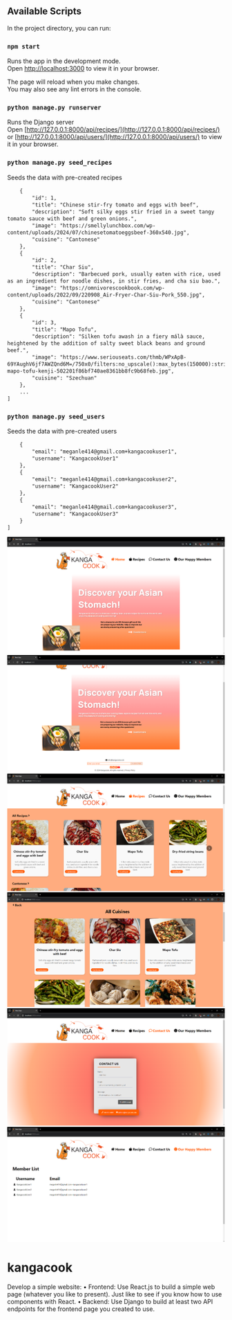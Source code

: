 ## Available Scripts

In the project directory, you can run:

### `npm start`

Runs the app in the development mode.\
Open [http://localhost:3000](http://localhost:3000) to view it in your browser.

The page will reload when you make changes.\
You may also see any lint errors in the console.

### `python manage.py runserver`

Runs the Django server\
Open [http://127.0.0.1:8000/api/recipes/](http://127.0.0.1:8000/api/recipes/) or [http://127.0.0.1:8000/api/users/](http://127.0.0.1:8000/api/users/) to view it in your browser.

### `python manage.py seed_recipes`

Seeds the data with pre-created recipes
```[
    {
        "id": 1,
        "title": "Chinese stir-fry tomato and eggs with beef",
        "description": "Soft silky eggs stir fried in a sweet tangy tomato sauce with beef and green onions.",
        "image": "https://smellylunchbox.com/wp-content/uploads/2024/07/chinesetomatoeggsbeef-360x540.jpg",
        "cuisine": "Cantonese"
    },
    {
        "id": 2,
        "title": "Char Siu",
        "description": "Barbecued pork, usually eaten with rice, used as an ingredient for noodle dishes, in stir fries, and cha siu bao.",
        "image": "https://omnivorescookbook.com/wp-content/uploads/2022/09/220908_Air-Fryer-Char-Siu-Pork_550.jpg",
        "cuisine": "Cantonese"
    },
    {
        "id": 3,
        "title": "Mapo Tofu",
        "description": "Silken tofu awash in a fiery málà sauce, heightened by the addition of salty sweet black beans and ground beef.",
        "image": "https://www.seriouseats.com/thmb/WPxApB-69YAughV6jf7AWZQnd6M=/750x0/filters:no_upscale():max_bytes(150000):strip_icc():format(webp)/__opt__aboutcom__coeus__resources__content_migration__serious_eats__seriouseats.com__images__2014__08__vegan-mapo-tofu-kenji-502201f86bf740ae8361bb8fc9b68feb.jpg",
        "cuisine": "Szechuan"
    },
    ...
]
```

### `python manage.py seed_users`

Seeds the data with pre-created users
```[
    {
        "email": "meganle414@gmail.com+kangacookuser1",
        "username": "KangacookUser1"
    },
    {
        "email": "meganle414@gmail.com+kangacookuser2",
        "username": "KangacookUser2"
    },
    {
        "email": "meganle414@gmail.com+kangacookuser3",
        "username": "KangacookUser3"
    }
]
```

![Homepage](https://github.com/meganle414/kangacook/blob/main/images/index.png?raw=true)
![Footer](https://github.com/meganle414/kangacook/blob/main/images/index_footer.png?raw=true)
![RecipeCarousel](https://github.com/meganle414/kangacook/blob/main/images/recipe_carousel.png?raw=true)
![RecipeList](https://github.com/meganle414/kangacook/blob/main/images/recipe_list.png?raw=true)
![Contact Page](https://github.com/meganle414/kangacook/blob/main/images/contact.png?raw=true)
![Members](https://github.com/meganle414/kangacook/blob/main/images/members.png?raw=true)

# kangacook
Develop a simple website:  • Frontend: Use React.js to build a simple web page (whatever you like to present). Just like to see if you know how to use components with React. • Backend: Use Django to build at least two API endpoints for the frontend page you created to use.
